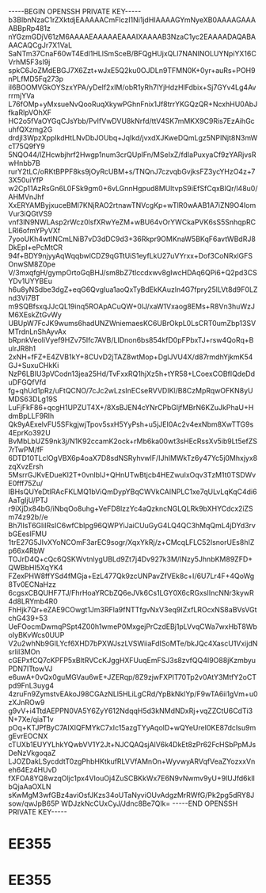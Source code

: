 -----BEGIN OPENSSH PRIVATE KEY-----
b3BlbnNzaC1rZXktdjEAAAAACmFlczI1Ni1jdHIAAAAGYmNyeXB0AAAAGAAAABBpRp481z
nYGzmGDjV61zM6AAAAEAAAAAEAAAIXAAAAB3NzaC1yc2EAAAADAQABAAACAQCgJr7X1VaL
SaNTm37CnaF60wT4EdI1HLlSmSceB/BFQgHUjxQLl7NANlNOLUYNpiYX16CVrhM5F3sI9j
spkC6JoZMdEBGJ7X6Zzt+wJxE5Q2ku0OJDLn9TFMN0K+0yr+auRs+POH9nPLfMD5Fq273p
iI6BOOMVGkOYSzxYPA/yDelf2xIM/obR1yRh7lYjHdzHlFdbix+Sj7GYv4Lg4AvrrmjYVa
L76fOMp+yMxsueNvQooRuqXkywPGhnFnix1Jf8trrYKGQzQR+NcxhHU0AbJfkaRlpVOhXF
HC2o5fVaOYGqCJsYbb/PvIfVwDVU8kNrfd/ttV4SK7mMKX9C9Ris7EzAihGcuhfQXzmg2G
drdjI3WpzXppIkdHtLNvDbJOUbq+JqIkd/jvxdXJKweDQmLgz5NPINjt8N3mWcT75Q9fY9
5NQO44/lZHcwbjhrf2Hwgp1num3crQUplFn/MSeIxZ/fdIaPuxyaCf9zYARjvsRwHnbb7B
rurY2tLC/oRKtBPPF8ks9jOyRcUBM+s/TNQnJ7czvqbGvjksFZ3ycYHzO4z+73X50uiYfP
w2Cp11AzRsGn6L0FSk9gm0+6vLGnnHgpud8MUltvpS9iEfSfCqxBlQr/l48u0/AHMVnJhf
XxERYAMByjxuceBMI7KNjRAO2rtnawTNVcgKp+wTlR0wAAB1A7iZN9O4IomVur3iQGtVS9
vnf3lN9NWLAsp2rWcz0lsfXRwYeZM+wBU64vOrYWCkaPVK6sS5SnhqpRCLRI6ofmYPyVXf
7yooUKh4wtINCmLNiB7vD3dDC9d3+36Rkpr9OMKnaW5BKqF6avtWBdRJ8DkEpI+ePcMtCR
94f+BDY9njyyAqWqqbwlCDZ9qGTtUiS1eyfLkU27uVYrxx+Dof3CoNRxlGFSOnwSM8Z0pe
V/3mxqfgH/gympOrtoGqBHJ/sm8bZ7tIccdxwv8gIwcHDAq6QPi6+Q2pd3CSYDv1UYYBEu
h6u8yNSdbe3dgZ+eqG6QvgIua1aoQxTyBdEkKAuzln4G7fpry25lLVt8d9F0LZnd3Vi7BT
m9SQBfsxqJJcQL19inq5ROApACuQW+0lJ/xaW1Vxaog8EMs+R8Vn3huWzJM6XEskZtGvWy
UBUpW7FcJK9wums6hadUNZWniemaesKC6UBrOkpL0LsCRT0umZbp13SVMTrdnLnShAyvAx
bRpnkVeoIiVyef9HZv75Ifc7AVB/LIDnon6bs854kfD0pFPbxTJ+rsw4QoRq+BulrJR8h1
2xNH+fFZ+E4ZVB1kY+8CUvD2jTAZ8wtMop+DglJVU4X/d87rmdhYjkmK54GJ+SuxuCHkKi
NzP6LBIU3pVCodn13jea25Hd/TvFxxRQ1hjXz5h+tYR58+LCoexCOBfIQdeDduDFGQfVfd
fg+qhUd1pRz/uFtQCNO/7cJc2wLzsInECseRVVDIKl/B8CzMpRqwOFKN8yUMDS63DLg19S
LuFjFkF86+qcgH1UPZUT4X+/8XsBJEN4cYNrCPbGljfMBrN6KZuJkPhaU+HdmBpLLF9RIh
Qk9yAExelvFU5SFkgjwjTpov5sxH5YyPsh+u5jJEI0Ac2v4exNbm8XwTTG9s4EprKo392U
BvMbLbUZ59nk3j/N1K92ccamK2ock+rMb6ka00wt3sHEcRssXv5ib9Lt5efZS7rTwPM/fF
6DTD10TLclOgVBX6p4oaX7D8sdNSRyhvwIF/IJhIMWkTz6y47Yc5j0Mhxjyx8zqXvzErsh
5MsrrGJKvEDueKl2T+0vnlblJ+QHnUTwBtjcb4HEZwuIxOqv3TzM1t0TSDWvE0fff75Zu/
IBHsQUYeDtlRAcFKLMQ1bViQmDypYBqCWVkCAINPLC1xe7qULvLqKqC4di6AaTgIjU/PTJ
r9iXjDx84bG/iNbqOo8uhg+VeFD8lzzYc4aQzkncNGLQLRk9bXHYCdcx2iZSm74z92b//e
Bh7lIsT6GliIRsIC6wfCblpg96QWPYiJaiCUuGyG4LQ4QC3hMqQmL4jDYd3rvbGEeslFMU
1trE27G5JIvXYoNCOmF3arEC9sogr/XqxYkRj/z+CMcqLFLC52IsnorUEs8hIZp66x4RbW
TOJrD4Q+cQc6QSKWvtnlygUBLd9Zt7j4Dv927k3M/INzy5JhnbKM89ZFD+QWBbHI5XqYK4
FZexPHW8ffYSd4fMGja+EzL477Qk9zcUNPavZfVEk8c+I/6U7Lr4F+4QoWg8Tv0ECNaHzz
6cgsxCBQUHF7TJ/FhrHoaYRCbZQ6eJVk6Cs1LGY0X6cRGxsIIncNNr3kywR4d8LRYmb4R0
FhHjk7Qr+eZAE9COwgt1Jm3RFla9fNTTfgvNxV3eq9IZxfLROcxNS8aBVsVGtchG439+53
UeFOocmDwmqPSpt4Z00h1wmeP0MxgejPrCzdEBj1pLVvqCWa7wxHbT8WboIyBKvWcs0UUP
V2u2whNb9GlLYcf6XHD7bPXWJszLVSWiiaFdISoMTe/bkJQc4XascU1VxijdNsrIiI3MOn
cGEPxfCQ7cKPFP5xBltRVCcKJggHXFUuqEmFSJ3s8zvfQQ4I9O88jKzmbyuPDN7ITtowVJ
e6uwA+0vQx0guMGVau6wE+JZERqp/8Z9zjwFXPlT70Tp2v0AtY3MtfY2oCTpd9FnL3uyg4
4zruFn9ZymstvEAkoJ98CGAzNLl5HLiLgCRd/YpBkNklYp/F9wTA6ii1gVm+u0zXJnROw9
g9vV+i4TtdAEPPN0VA5Y6ZyY612NdqqH5d3kNMdNDxRj+vqZZCtU6CdTi3N+7Xe/qiaT1v
pOq+KTJPfByC7AIXIQFMYkC7xIc15azgTYyAqolD+wQYeUreI0KE87dcIsu9mgEvrEOCNX
cTUXb1EUYYLhkYQwbVV1Y2Jt+NJCQAQsjAlV6k4DkEt8zPr62FcHSbPpMJsDeNzVkgoqaZ
LJOZDakLSycddtT0zgPhbHKtkufRLVVfAMnOn+WyvwyARVqfVeaZYozxxVneh64Ez4HUvD
fXFOA8YQ8wzqOljc1px4VIouOj4ZuSCBKkWx7E6N9vNwmv9yU+9lUJfd6klIbQjaAaOXLN
sKwMgM3wfGBz4aviOsfJKzs34oUTaNyviOUvAdgzMrRWfG/Pk2pg5dRY8Jsow/qwJpB65P
WDJzkNcCUxCyJ/Jdnc8Be7Qlk=
-----END OPENSSH PRIVATE KEY-----
# EE355
# EE355
